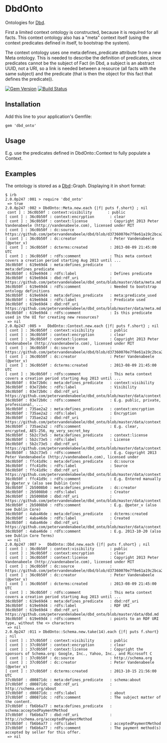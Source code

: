 # DbdOnto

Ontologies for [Dbd].

First a limited context ontology is constructed, because it is required for all facts. This context ontology also has a "meta" context itself (using the context predicates defined in itself, to bootstrap the system).

The context ontology uses one meta:defines_predicate attribute from a new Meta ontology. This is needed to describe the definition of predicates, since predicates cannot be the subject of Fact (in Dbd, a subject is an abstract UUID, not a URI, so a link is needed between a resource (all facts with the same subject) and the predicate (that is then the object for this fact that defines the predicate)).

[![Gem Version](https://badge.fury.io/rb/dbd_onto.png)](http://badge.fury.io/rb/dbd_onto)
[![Build Status](https://travis-ci.org/petervandenabeele/dbd_onto.png?branch=master)](http://travis-ci.org/petervandenabeele/dbd_onto)

## Installation

Add this line to your application's Gemfile:

    gem 'dbd_onto'

## Usage

E.g. use the predicates defined in DbdOnto::Context to fully populate a Context.

## Examples

The ontology is stored as a [Dbd]::Graph. Displaying it in short format:

```
$ irb
2.0.0p247 :001 > require 'dbd_onto'
 => true
2.0.0p247 :002 > DbdOnto::Meta.new.each {|f| puts f.short} ; nil
 cont ] : 36c0b50f : context:visibility       : public
[ cont ] : 36c0b50f : context:encryption       : clear
[ cont ] : 36c0b50f : context:license          : Copyright 2013 Peter Vandenabeele (http://vandenabeele.com), licensed under MIT
[ cont ] : 36c0b50f : dc:source                : https://github.com/petervandenabeele/dbd/blob/d37360070e7f8e61a19c2bca210c881a15
[ cont ] : 36c0b50f : dc:creator               : Peter Vandenabeele (@peter_v)
[ cont ] : 36c0b50f : dcterms:created          : 2013-08-09 21:45:00 UTC
[ cont ] : 36c0b50f : rdfs:comment             : This meta context covers a creation period starting Aug 2013 until ...
36c0b50f : 619e69d4 : meta:defines_predicate   : meta:defines_predicate
36c0b50f : 619e69d4 : rdfs:label               : Defines predicate
36c0b50f : 619e69d4 : dbd:rdf_uri              : https://github.com/petervandenabeele/dbd_onto/blob/master/data/meta.md
36c0b50f : 619e69d4 : rdfs:comment             : Needed to bootstrap ontology definitions
36c0b50f : 619e69d4 : meta:defines_predicate   : meta:predicate_used
36c0b50f : 619e69d4 : rdfs:label               : Predicate used
36c0b50f : 619e69d4 : dbd:rdf_uri              : https://github.com/petervandenabeele/dbd_onto/blob/master/data/meta.md
36c0b50f : 619e69d4 : rdfs:comment             : Is this predicate used in the UI for creating new resources?
 => nil
2.0.0p247 :005 >   DbdOnto::Context.new.each {|f| puts f.short} ; nil
[ cont ] : 36c0b50f : context:visibility       : public
[ cont ] : 36c0b50f : context:encryption       : clear
[ cont ] : 36c0b50f : context:license          : Copyright 2013 Peter Vandenabeele (http://vandenabeele.com), licensed under MIT
[ cont ] : 36c0b50f : dc:source                : https://github.com/petervandenabeele/dbd/blob/d37360070e7f8e61a19c2bca210c881a15
[ cont ] : 36c0b50f : dc:creator               : Peter Vandenabeele (@peter_v)
[ cont ] : 36c0b50f : dcterms:created          : 2013-08-09 21:45:00 UTC
[ cont ] : 36c0b50f : rdfs:comment             : This meta context covers a creation period starting Aug 2013 until ...
36c0b50f : 03e72b0c : meta:defines_predicate   : context:visibility
36c0b50f : 03e72b0c : rdfs:label               : Visibility
36c0b50f : 03e72b0c : dbd:rdf_uri              : https://github.com/petervandenabeele/dbd_onto/blob/master/data/context.md
36c0b50f : 03e72b0c : rdfs:comment             : E.g. public, private, professional, ...
36c0b50f : 735ae2a2 : meta:defines_predicate   : context:encryption
36c0b50f : 735ae2a2 : rdfs:label               : Encryption
36c0b50f : 735ae2a2 : dbd:rdf_uri              : https://github.com/petervandenabeele/dbd_onto/blob/master/data/context.md
36c0b50f : 735ae2a2 : rdfs:comment             : E.g. clear, encrypted, AES-256, my_very_secret_key
36c0b50f : 5b2c73e5 : meta:defines_predicate   : context:license
36c0b50f : 5b2c73e5 : rdfs:label               : License
36c0b50f : 5b2c73e5 : dbd:rdf_uri              : https://github.com/petervandenabeele/dbd_onto/blob/master/data/context.md
36c0b50f : 5b2c73e5 : rdfs:comment             : E.g. Copyright 2013 Peter Vandenabeele (http://vandenabeele.com), licensed under
36c0b50f : ffc41d9c : meta:defines_predicate   : dc:source
36c0b50f : ffc41d9c : rdfs:label               : Source
36c0b50f : ffc41d9c : dbd:rdf_uri              : https://github.com/petervandenabeele/dbd_onto/blob/master/data/context.md
36c0b50f : ffc41d9c : rdfs:comment             : E.g. Entered manually by @peter_v (also see Dublin Core)
36c0b50f : 2b5008b0 : meta:defines_predicate   : dc:creator
36c0b50f : 2b5008b0 : rdfs:label               : Creator
36c0b50f : 2b5008b0 : dbd:rdf_uri              : https://github.com/petervandenabeele/dbd_onto/blob/master/data/context.md
36c0b50f : 2b5008b0 : rdfs:comment             : E.g. @peter_v (also see Dublin Core)
36c0b50f : 4aba46de : meta:defines_predicate   : dcterms:created
36c0b50f : 4aba46de : rdfs:label               : Created
36c0b50f : 4aba46de : dbd:rdf_uri              : https://github.com/petervandenabeele/dbd_onto/blob/master/data/context.md
36c0b50f : 4aba46de : rdfs:comment             : E.g. 2013-10-20 (also see Dublin Core Terms)
 => nil
2.0.0p247 :007 >   DbdOnto::Dbd.new.each {|f| puts f.short} ; nil
[ cont ] : 36c0b50f : context:visibility       : public
[ cont ] : 36c0b50f : context:encryption       : clear
[ cont ] : 36c0b50f : context:license          : Copyright 2013 Peter Vandenabeele (http://vandenabeele.com), licensed under MIT
[ cont ] : 36c0b50f : dc:source                : https://github.com/petervandenabeele/dbd/blob/d37360070e7f8e61a19c2bca210c881a15
[ cont ] : 36c0b50f : dc:creator               : Peter Vandenabeele (@peter_v)
[ cont ] : 36c0b50f : dcterms:created          : 2013-08-09 21:45:00 UTC
[ cont ] : 36c0b50f : rdfs:comment             : This meta context covers a creation period starting Aug 2013 until ...
36c0b50f : 619e69d4 : meta:defines_predicate   : dbd:rdf_uri
36c0b50f : 619e69d4 : rdfs:label               : RDF URI
36c0b50f : 619e69d4 : dbd:rdf_uri              : https://github.com/petervandenabeele/dbd_onto/blob/master/data/dbd.md
36c0b50f : 619e69d4 : rdfs:comment             : points to an RDF URI type, without the <> characters
 => nil
2.0.0p247 :011 > DbdOnto::Schema.new.take(14).each {|f| puts f.short} ; nil
[ cont ] : 37c0b50f : context:visibility       : public
[ cont ] : 37c0b50f : context:encryption       : clear
[ cont ] : 37c0b50f : context:license          : Copyright the sponsors of Schema.org: Google, Inc., Yahoo, Inc., and Microsoft C
[ cont ] : 37c0b50f : dc:source                : http://schema.org
[ cont ] : 37c0b50f : dc:creator               : Peter Vandenabeele (@peter_v)
[ cont ] : 37c0b50f : dcterms:created          : 2013-10-15 21:56:00 UTC
37c0b50f : d00871dc : meta:defines_predicate   : schema:about
37c0b50f : d00871dc : dbd:rdf_uri              : http://schema.org/about
37c0b50f : d00871dc : rdfs:label               : about
37c0b50f : d00871dc : rdfs:comment             : The subject matter of the content.
37c0b50f : fb6b6a77 : meta:defines_predicate   : schema:acceptedPaymentMethod
37c0b50f : fb6b6a77 : dbd:rdf_uri              : http://schema.org/acceptedPaymentMethod
37c0b50f : fb6b6a77 : rdfs:label               : acceptedPaymentMethod
37c0b50f : fb6b6a77 : rdfs:comment             : The payment method(s) accepted by seller for this offer.
 => nil
```

[Dbd]:              https://github.com/petervandenabeele/dbd#readme
